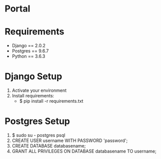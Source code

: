 # Portal

# Requirements
 - Django == 2.0.2
 - Postgres == 9.6.7
 - Python == 3.6.3

# Django Setup
 1. Activate your environment
 2. Install requirements:
    - $ pip install -r requirements.txt

# Postgres Setup
 1. $ sudo su - postgres psql
 2. CREATE USER username WITH PASSWORD 'password';
 3. CREATE DATABASE databasename;
 4. GRANT ALL PRIVILEGES ON DATABASE databasename TO username;

